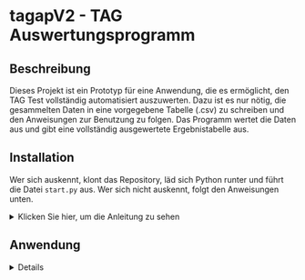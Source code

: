 # tagapV2 - TAG Auswertungsprogramm

## Beschreibung

Dieses Projekt ist ein Prototyp für eine Anwendung, die es ermöglicht, den TAG Test vollständig automatisiert
auszuwerten. Dazu ist es nur nötig, die gesammelten Daten in eine vorgegebene Tabelle (.csv) zu schreiben und den
Anweisungen zur Benutzung zu folgen. Das Programm wertet die Daten aus und gibt eine vollständig ausgewertete
Ergebnistabelle aus.

## Installation

Wer sich auskennt, klont das Repository, läd sich Python runter und führt die Datei `start.py` aus. Wer sich nicht
auskennt, folgt den Anweisungen unten.

<details>
<summary> Klicken Sie hier, um die Anleitung zu sehen </summary>
<h3> 1. Installation von Python </h3>

Um das Programm starten zu können, müssen sie zuerst Python auf ihrem Rechner installieren. Dies ist notwendig, da das
Programm in Python geschrieben ist und daher eine Python-Umgebung benötigt.

Den Download finden Sie unter folgendem Link: [Download Python](https://www.python.org/downloads/).
> **Hinweis:** Wählen Sie die aktuellste Version (3.12.2
> oder neuer) aus und laden sie diese herunter. Achten Sie darauf, dass die richtige Version für ihr Betriebssystem
> auswählen.

<br>
<h3> 2. Installation des Programms </h3>

Nachdem Sie Python installiert haben, können Sie das Programm herunterladen.

- Klicken sie dazu auf den folgenden Link und wählen sie zwischen .zip und .tar.gz Datei aus:
  [Download Zip](https://github.com/lukerichter/tagapV2/releases/tag/v1.0),
  [Download tar.gz](https://github.com/lukerichter/tagapV2/archive/refs/tags/v1.0.tar.gz)

> **Hinweis:** Bei Windows empfiehlt sich die .zip Datei, da diese einfacher zu entpacken ist. Bei MacOS und Linux
> können sie auch die .tar.gz Datei verwenden.

<br>

- Entpacken Sie das heruntergeladene Archiv in einen Ordner ihrer Wahl. Nach dem Entpacken können Sie den Ordner
  öffnen und die Dateien darin sehen.

> **Hinweis:** Bei Windows klicken Sie mit der rechten Maustaste auf das Archiv und wählen Sie "Alle extrahieren" aus.
> Bei MacOS können Sie nach einem Rechtsklick auf das Archiv "Öffnen mit" und anschließend "Archivierungsprogramm"
> auswählen.

> **Wichtig:** Im Ordner dürfen keine Dateien oder Ordner hinzugefügt oder entfernt werden. Dies könnte zu Fehlern
> führen oder das Programm unbrauchbar machen. Sie können jedoch den gesamten Ordner an einen anderen Ort verschieben.

<br>
<h3> 3. Starten des Programms </h3>

Nachdem sie das Programm installiert haben, können Sie es starten. Dazu müssen Sie die Datei `start.py` im gerade
heruntergeladenen Ordner ausführen. Bitte lesen Sie anschließend die Erklärung unter dem Kapitel "Anwendung", um eine
Erklärung zur Benutzung des Programms zu erhalten.

</details>

## Anwendung

<details>

Leider noch nicht verfügbar!

</details>